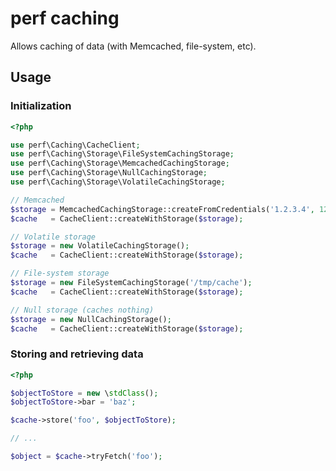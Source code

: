 perf caching
============

Allows caching of data (with Memcached, file-system, etc).

## Usage

### Initialization

```php
<?php

use perf\Caching\CacheClient;
use perf\Caching\Storage\FileSystemCachingStorage;
use perf\Caching\Storage\MemcachedCachingStorage;
use perf\Caching\Storage\NullCachingStorage;
use perf\Caching\Storage\VolatileCachingStorage;

// Memcached
$storage = MemcachedCachingStorage::createFromCredentials('1.2.3.4', 123);
$cache   = CacheClient::createWithStorage($storage);

// Volatile storage
$storage = new VolatileCachingStorage();
$cache   = CacheClient::createWithStorage($storage);

// File-system storage
$storage = new FileSystemCachingStorage('/tmp/cache');
$cache   = CacheClient::createWithStorage($storage);

// Null storage (caches nothing)
$storage = new NullCachingStorage();
$cache   = CacheClient::createWithStorage($storage);
```

### Storing and retrieving data

```php
<?php

$objectToStore = new \stdClass();
$objectToStore->bar = 'baz';

$cache->store('foo', $objectToStore);

// ...

$object = $cache->tryFetch('foo');
```
